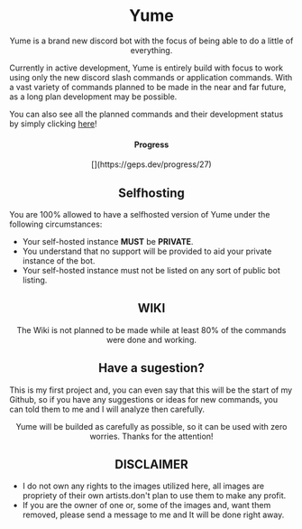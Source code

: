 <h1 align="center"> Yume </h1>

<p align="center"> Yume is a brand new discord bot with the focus of being able to do a little of everything. </p>
Currently in active development, Yume is entirely build with focus to work using only the new discord slash commands or application commands. With a vast variety of commands planned to be made in the near and far future, as a long plan development may be possible.
<p align="left"> You can also see all the planned commands and their development status by simply clicking <a href="https://github.com/users/AkkoS2/projects/8/views/1"> here</a>! </p>

<h4 align="center"> Progress </h4>
<p align="center"> [](https://geps.dev/progress/27) </p>

<h2 align="center"> Selfhosting </h2>

<p align="left"> You are 100% allowed to have a selfhosted version of Yume under the following circumstances: </p>

<ul>
    <li> Your self-hosted instance <strong>MUST</strong> be <strong>PRIVATE</strong>.
    <li> You understand that no support will be provided to aid your private instance of the bot.
    <li> Your self-hosted instance must not be listed on any sort of public bot listing.
</ul>

<h2 align="center"> WIKI </h2>

<p align="center"> The Wiki is not planned to be made while at least 80% of the commands were done and working. </p>

<h2 align="center"> Have a sugestion? </h2>

<p> This is my first project and, you can even say that this will be the start of my Github, so if you have any suggestions or ideas for new commands, you can told them to me and I will analyze then carefully. </p>
<p align="center"> Yume will be builded as carefully as possible, so it can be used with zero worries. Thanks for the attention! </p>

<h2 align="center"> DISCLAIMER </h2>

<ul> 
    <li> I do not own any rights to the images utilized here, all images are propriety of their own artists.don't plan to use them to make any profit.
    <li> If you are the owner of one or, some of the images and, want them removed, please send a message to me and It will be done right away.
</ul>

